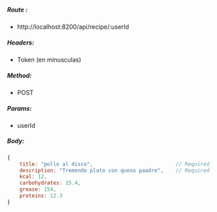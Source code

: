 ##### Route :  
 - http://localhost:8200/api/recipe/:userId

##### Headers:
 - Token (en minusculas)

##### Method:
 - POST

##### Params:
 - userId

##### Body:

```js
{
    title: "pollo al disco",                           // Required
    description: "Tremendo plato con queso paadre",    // Required
    kcal: 12,
    carbohydrates: 15.4,
    grease: 154,
    proteins: 12.3
}
```